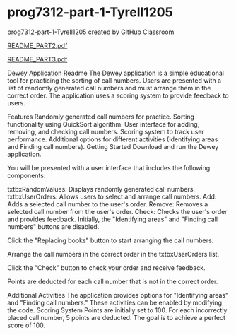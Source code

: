 # prog7312-part-1-Tyrell1205
prog7312-part-1-Tyrell1205 created by GitHub Classroom

[README_PART2.pdf](https://github.com/VCDBN/prog7312-part-1-Tyrell1205/files/13179671/README_PART2.pdf)


[README_PART3.pdf](https://github.com/VCDBN/prog7312-part-1-Tyrell1205/files/13419649/README_PART3.pdf)


Dewey Application Readme
The Dewey application is a simple educational tool for practicing the sorting of call numbers. Users are presented with a list of randomly generated call numbers and must arrange them in the correct order. The application uses a scoring system to provide feedback to users.

Features
Randomly generated call numbers for practice.
Sorting functionality using QuickSort algorithm.
User interface for adding, removing, and checking call numbers.
Scoring system to track user performance.
Additional options for different activities (Identifying areas and Finding call numbers).
Getting Started
Download and run the Dewey application.

You will be presented with a user interface that includes the following components:

txtbxRandomValues: Displays randomly generated call numbers.
txtbxUserOrders: Allows users to select and arrange call numbers.
Add: Adds a selected call number to the user's order.
Remove: Removes a selected call number from the user's order.
Check: Checks the user's order and provides feedback.
Initially, the "Identifying areas" and "Finding call numbers" buttons are disabled.

Click the "Replacing books" button to start arranging the call numbers.

Arrange the call numbers in the correct order in the txtbxUserOrders list.

Click the "Check" button to check your order and receive feedback.

Points are deducted for each call number that is not in the correct order.

Additional Activities
The application provides options for "Identifying areas" and "Finding call numbers." These activities can be enabled by modifying the code.
Scoring System
Points are initially set to 100.
For each incorrectly placed call number, 5 points are deducted.
The goal is to achieve a perfect score of 100.
